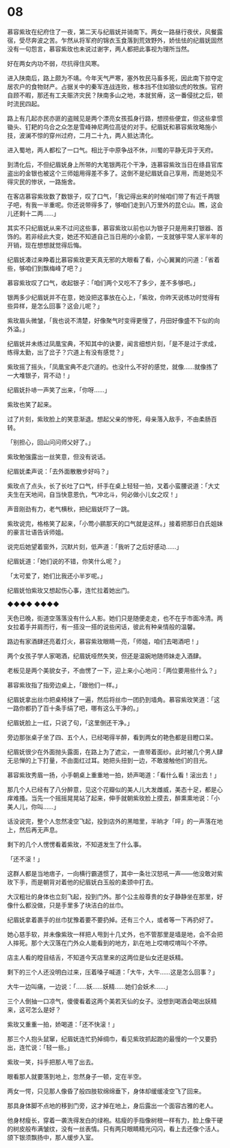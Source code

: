 # 08

慕容紫玫在纪府住了一夜，第二天与纪眉妩并骑南下。两女一路昼行夜伏，风餐露宿，受尽奔波之苦。乍然从将军府的锦衣玉食落到荒效野外，娇怯怯的纪眉妩固然没有一句怨言，慕容紫玫也未说过谢字，两人都把此事视为理所当然。

好在两女内功不弱，尽抗得住风寒。

进入陕南后，路上颇为不靖。今年天气严寒，塞外牧民马畜多死，因此南下掠夺定居农户的食物财产。占据关中的秦军连战连败，根本挡不住如狼似虎的牧族。官府自顾不暇，那还有工夫赈济灾民？陕南多山之地，本就贫瘠，这一番侵扰之后，顿时流民四起。

路上有几起亦民亦匪的盗贼见是两个漂亮女孩孤身行路，想捞些便宜，但这些拿惯锄头、钉耙的乌合之众怎是雪峰神尼两位高徒的对手。纪眉妩和慕容紫玫略施小技，波澜不惊的穿州过府，二月二十九，两人抵达清化。

进入蜀地，两人都松了一口气。相比于中原争战不休，川蜀的平静无异于天府。

到清化后，不但纪眉妩身上所带的大笔银两花个干净，连慕容紫玫当日在绦县官库盗出的金银也被这个三师姐用得差不多了。这倒不是纪眉妩自己享用，而是她见不得灾民的惨状，一路施舍。

在客店慕容紫玫数了数银子，叹了口气，「我记得出来的时候咱们带了有近千两银子吧，有我一半重呢。你还说带得多了，够咱们走到八万里外的昆仑山。瞧，这会儿还剩十二两……」

其实不只纪眉妩从来不过问这些事，慕容紫玫以前也以为银子只是用来打银器、首饰的。若非经此大变，她还不知道自己当日用的小金箭，一支就够平常人家半年的开销，现在想想就觉得后悔。

纪眉妩凑过来睁着比慕容紫玫更天真无邪的大眼看了看，小心翼翼的问道：「省着些，够咱们到飘梅峰了吧？」

慕容紫玫叹了口气，收起银子：「咱们两个又吃不了多少，差不多够吧。」

银两多少纪眉妩并不在意，她没把这事放在心上，「紫玫，你昨天说练功时觉得有些异样，是怎么回事？这会儿呢？」

紫玫眉头微皱，「我也说不清楚，好像聚气时变得更慢了，丹田好像盛不下似的向外溢。」

纪眉妩并未练过凤凰宝典，不知其中的诀要，闻言细想片刻，「是不是过于求成，练得太勤，出了岔子？穴道上有没有感觉？」

紫玫摇了摇头，「凤凰宝典不走穴道的。也没什么不好的感觉，就像……就像拣了一大堆银子，背不动！」

纪眉妩扑哧一声笑了出来，「你呀……」

紫玫也笑了起来。

过了片刻，紫玫脸上的笑意渐退。想起父亲的惨死，母亲落入敌手，不由柔肠百转。

「别担心，回山问问师父好了。」

紫玫勉强露出一丝笑意，但没有说话。

纪眉妩柔声说：「去外面散散步好吗？」

紫玫点了点头，长了长吐了口气，纤手在桌上轻轻一拍，叉着小蛮腰说道：「大丈夫生在天地间，自当快意恩仇，气冲北斗，何必做小儿女之叹！」

声音刚劲有力，老气横秋，把纪眉妩吓了一跳。

紫玫说完，格格笑了起来，「小莺小鹂那天的口气就是这样。」接着把那日白氏姐妹的豪言壮语告诉师姐。

说完后她望着窗外，沉默片刻，低声道：「我听了之后好感动……」

纪眉妩道：「她们说的不错，你笑什么呢？」

「太可爱了，她们比我还小半岁呢。」

纪眉妩怕紫玫又想起伤心事，连忙拉着她出门。

◆◆◆◆ ◆◆◆◆

天色已晚，街道空落落没有什么人影。她们只是随便走走，也不在乎市面冷清。两女拉着手并肩而行，有一搭没一搭的说些闲话，彼此有种亲情般的温馨。

路边有家酒肆还亮着灯火，慕容紫玫眼睛一亮，「师姐，咱们去喝酒吧！」

两个女孩子学人家喝酒，纪眉妩哑然失笑，但还是温婉地随师妹走入酒肆。

老板见是两个美貌女子，不由愣了一下，迎上来小心地问：「两位要用些什么？」

慕容紫玫指了指旁边桌上，「跟他们一样。」

纪眉妩拿出丝巾把桌椅抹了一遍，然后将丝巾一团扔到墙角。慕容紫玫笑道：「这一路你都扔了百十条手绢了吧，哪有这么干净的。」

纪眉妩脸上一红，只说了句，「这里倒还干净。」

旁边那张桌子坐了四、五个人，已经喝得半醉，看到两女的艳色都是目瞪口呆。

纪眉妩很少在外面抛头露面，在路上为了遮尘，一直带着面纱。此时被几个男人肆无忌惮的上下打量，不由面红过耳。她把头扭到一边，不敢接触他们的目光。

慕容紫玫秀眉一扬，小手朝桌上重重地一拍，娇声喝道：「看什么看！滚出去！」

那几个人已经有了八分醉意，见这个花瓣似的美人儿大发雌威，美态十足，都是心痒难搔。当先一个摇摇晃晃站了起来，伸手就朝紫玫脸上摸去，醉熏熏地说：「小美人儿，你叫……」

话没说完，整个人忽然凌空飞起，投到店外的黑暗里，半晌才「呯」的一声落在地上，然后再无声息。

剩下的几个人愣愣看着紫玫，不知道发生了什么事。

「还不滚！」

这群人都是当地痞子，一向横行霸道惯了，其中一条壮汉怒吼一声——他没敢对紫玫下手，而是朝背对着他的纪眉妩白玉般的柔颈中打去。

大汉粗壮的身体也立刻飞起，投到门外。那个公主般尊贵的女子静静坐在那里，好像什么都没做，只是手里多了块洁白的丝巾。

纪眉妩拿着裹手的丝巾犹豫着要不要扔掉。还有三个人，或者等一下再扔好了。

她心慈手软，并未像紫玫一样把人甩到十几丈外，也不管那里是墙是地，会不会把人摔死。那个大汉落在门外众人能看到的地方，趴在地上哎唷哎唷叫个不停。

店主人看的瞠目结舌，不知道今天店里来的这两位是仙女还是妖精。

剩下的三个人还没明白过来，压着嗓子喊道：「大牛，大牛……这是怎么回事？」

大牛一边叫痛，一边说：「……妖……妖精……她们会妖术……」

三个人倒抽一口凉气，傻傻看着这两个美若天仙的女子。没想到喝酒会喝出妖精来，这可怎么是好？

紫玫又重重一拍，娇喝道：「还不快滚！」

那三个人抱头鼠窜，纪眉妩连忙扔掉绸巾，看见紫玫抓起跑的最慢的一个又要扔出，连忙说：「轻一些。」

紫玫一笑，抖手把那人甩了出去。

眼看那人就要落到地上，忽然身子一顿，定在半空。

两女一愕，只见那人像昏了般四肢软绵绵垂下，身体却缓缓凌空飞了回来。

那具身体脚不点地的移到门旁，这才掉在地上，身后露出一个面容古雅的老人。

他身材瘦长，穿着一袭洗得发白的绿袍。枯瘦的手指像树根一样有力，脸上像干硬的树皮般布满皱纹，没有一丝表情。只有两只眼睛精光闪闪，看上去还像个活人。颌下银须飘扬中，那人缓步入室。


